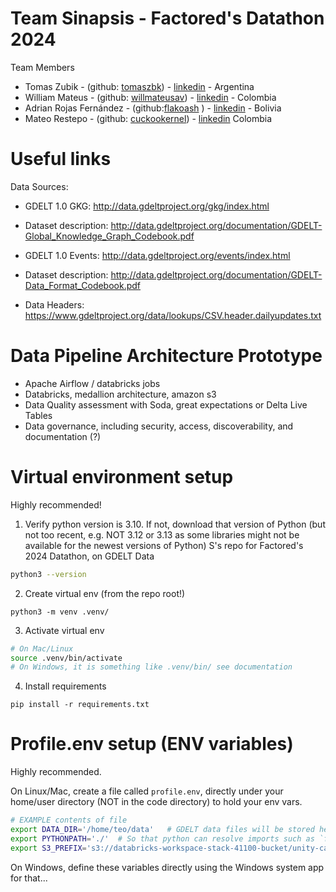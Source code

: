 # Team Sinapsis - Factored's Datathon 2024

Team Members

  - Tomas Zubik - (github: [tomaszbk](https://github.com/tomaszbk)) - [linkedin](https://www.linkedin.com/in/tomas-zubik/) - Argentina 
  - William Mateus - (github: [willmateusav](https://github.com/willmateusav)) - [linkedin](https://www.linkedin.com/in/william-mateus-avila-5a762ba3/) - Colombia 
  - Adrian Rojas Fernández - (github:[flakoash](https://github.com/flakoash) ) - [linkedin](https://www.linkedin.com/in/adrian-rojas-fernandez/) - Bolivia
  - Mateo Restepo - (github: [cuckookernel](https://github.com/cuckookernel)) - [linkedin](https://www.linkedin.com/in/mateorestrepo/) Colombia

# Useful links

Data Sources:
- GDELT 1.0 GKG: http://data.gdeltproject.org/gkg/index.html
- Dataset description: http://data.gdeltproject.org/documentation/GDELT-Global_Knowledge_Graph_Codebook.pdf

- GDELT 1.0 Events: http://data.gdeltproject.org/events/index.html
- Dataset description: http://data.gdeltproject.org/documentation/GDELT-Data_Format_Codebook.pdf
- Data Headers: https://www.gdeltproject.org/data/lookups/CSV.header.dailyupdates.txt

# Data Pipeline Architecture Prototype

- Apache Airflow / databricks jobs
- Databricks, medallion architecture, amazon s3
- Data Quality assessment with Soda, great expectations or Delta Live Tables
- Data governance, including security, access, discoverability, and documentation (?)

# Virtual environment setup

Highly recommended!

1.  Verify python version is 3.10. If not, download that version of Python (but not too recent, e.g. NOT 3.12 or 3.13 as some libraries might not be available for the newest versions of Python)
S's repo for Factored's 2024 Datathon, on GDELT Data

```bash
python3 --version
```

2. Create virtual env (from the repo root!)

```shell
python3 -m venv .venv/
```

3. Activate virtual env

```bash
# On Mac/Linux
source .venv/bin/activate
# On Windows, it is something like .venv/bin/ see documentation
```

4. Install requirements

```
pip install -r requirements.txt
```


# Profile.env setup (ENV variables)

Highly recommended.

On Linux/Mac, create a file called `profile.env`, directly under your home/user directory (NOT in the code directory) to hold your env vars.

```bash
# EXAMPLE contents of file
export DATA_DIR='/home/teo/data'   # GDELT data files will be stored here
export PYTHONPATH='./'  # So that python can resolve imports such as `from data_proc....`
export S3_PREFIX='s3://databricks-workspace-stack-41100-bucket/unity-catalog/2578366185261862'
```

On Windows, define these variables directly using the Windows system app for that...
